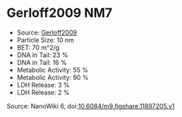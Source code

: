 <a name="material" />

# Gerloff2009 NM7
<script type="application/ld+json">
  {
    "@context": "https://schema.org/",
    "@type": "ChemicalSubstance",
    "@id": "https://egonw.github.io/nanowiki/nanowiki156.html#material",
    "http://purl.org/dc/terms/conformsTo":
      {
        "@type": "CreativeWork",
        "@id": "https://bioschemas.org/profiles/ChemicalSubstance/0.4-RELEASE/"
      },
    "identfier": "156",
    "name": "Gerloff2009 NM7",
    "url": "https://egonw.github.io/nanowiki/nanowiki156.html#material",
    "sameAs": "http://127.0.0.1/mediawiki/index.php/Special:URIResolver/Gerloff2009_NM7"
  }
</script>


* Source: [Gerloff2009](articleGerloff2009.md)
* Particle Size: 10 nm
* BET: 70 m^2/g
* DNA in Tail: 23 %
* DNA in Tail: 16 %
* Metabolic Activity: 55 %
* Metabolic Activity: 90 %
* LDH Release: 3 %
* LDH Release: 2 %


Source: NanoWiki 6, doi:[10.6084/m9.figshare.11897205.v1](https://doi.org/10.6084/m9.figshare.11897205.v1)
